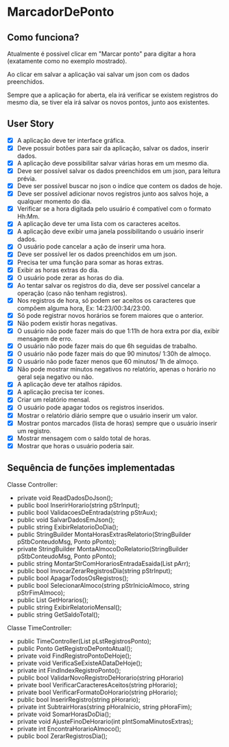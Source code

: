 # MarcadorDePonto

## **Como funciona?**

Atualmente é possivel clicar em "Marcar ponto" para digitar a hora (exatamente como no exemplo mostrado).

Ao clicar em salvar a aplicação vai salvar um json com os dados preenchidos.

Sempre que a aplicação for aberta, ela irá verificar se existem registros do mesmo dia, se tiver ela irá salvar os novos pontos, junto aos existentes.

## **User Story**

- [x]  A aplicação deve ter interface gráfica.
- [x]  Deve possuir botões para sair da aplicação, salvar os dados, inserir dados.
- [x]  A aplicação deve possibilitar salvar várias horas em um mesmo dia.
- [x]  Deve ser possível salvar os dados preenchidos em um json, para leitura prévia.
- [x]  Deve ser possível buscar no json o indíce que contem os dados de hoje.
- [x]  Deve ser possível adicionar novos registros junto aos salvos hoje, a qualquer momento do dia.
- [x]  Verificar se a hora digitada pelo usuário é compatível com o formato Hh:Mm.
- [x]  A aplicação deve ter uma lista com os caracteres aceitos.
- [x]  A aplicação deve exibir uma janela possibilitando o usuário inserir dados.
- [x]  O usuário pode cancelar a ação de inserir uma hora.
- [x]  Deve ser possível ler os dados preenchidos em um json.
- [x]  Precisa ter uma função para somar as horas extras.
- [x]  Exibir as horas extras do dia.
- [x]  O usuário pode zerar as horas do dia.
- [x]  Ao tentar salvar os registros do dia, deve ser possível cancelar a operação (caso não tenham registros).
- [x]  Nos registros de hora, só podem ser aceitos os caracteres que compõem alguma hora, Ex: 14:23/00:34/23:00.
- [x]  Só pode registrar novos horários se forem maiores que o anterior.
- [x]  Não podem existir horas negativas.
- [x]  O usuário não pode fazer mais do que 1:11h de hora extra por dia, exibir mensagem de erro.
- [x]  O usuário não pode fazer mais do que 6h seguidas de trabalho.
- [x]  O usuário não pode fazer mais do que 90 minutos/ 1:30h de almoço.
- [x]  O usuário não pode fazer menos que 60 minutos/ 1h de almoço.
- [x]  Não pode mostrar minutos negativos no relatório, apenas o horário no geral seja negativo ou não.
- [x]  A aplicação deve ter atalhos rápidos.
- [x]  A aplicação precisa ter ícones.
- [x]  Criar um relatório mensal.
- [x]  O usuário pode apagar todos os registros inseridos.
- [x]  Mostrar o relatório diário sempre que o usuário inserir um valor.
- [x]  Mostrar pontos marcados (lista de horas) sempre que o usuário inserir um registro.
- [x]  Mostrar mensagem com o saldo total de horas.
- [x]  Mostrar que horas o usuário poderia sair.

## Sequência de funções implementadas

Classe Controller:

- private void ReadDadosDoJson();
- public bool InserirHorario(string pStrInput);
- public bool ValidacoesDeEntrada(string pStrAux);
- public void SalvarDadosEmJson();
- public string ExibirRelatorioDoDia();
- public StringBuilder MontaHorasExtrasRelatorio(StringBuilder pStbConteudoMsg, Ponto pPonto);
- private StringBuilder MontaAlmocoDoRelatorio(StringBuilder pStbConteudoMsg, Ponto pPonto);
- public string MontarStrComHorariosEntradaEsaida(List<string> pArr);
- public bool InvocarZerarRegistrosDia(string pStrInput);
- public bool ApagarTodosOsRegistros();
- public bool SelecionarAlmoco(string pStrInicioAlmoco, string pStrFimAlmoco);
- public List<string> GetHorarios();
- public string ExibirRelatorioMensal();
- public string GetSaldoTotal();

Classe TimeController:

- public TimeController(List<Ponto> pLstRegistrosPonto);
- public Ponto GetRegistroDePontoAtual();
- private void FindRegistroPontoDeHoje();
- private void VerificaSeExisteADataDeHoje();
- private int FindIndexRegistroPonto();
- public bool ValidarNovoRegistroDeHorario(string pHorario)
- private bool VerificarCaracteresAceitos(string pHorario);
- private bool VerificarFormatoDoHorario(string pHorario);
- public bool InserirRegistro(string pHorario);
- private int SubtrairHoras(string pHoraInicio, string pHoraFim);
- private void SomarHorasDoDia();
- private void AjusteFinoDeHorario(int pIntSomaMinutosExtras);
- private int EncontraHorarioAlmoco();
- public bool ZerarRegistrosDia();